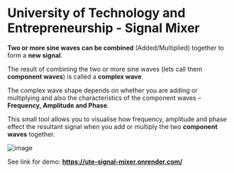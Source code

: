 # University of Technology and Entrepreneurship - Signal Mixer

**Two or more sine waves can be combined** (Added/Multiplied) together to form a **new signal**. 

The result of combining the two or more sine waves (lets call them **component waves**) is called a **complex wave**.

The complex wave shape depends on whether you are adding or multiplying and also the characteristics of the component waves – **Frequency, Amplitude and Phase**.

This small tool allows you to visualise how frequency, amplitude and phase effect the resultant signal when you add or multiply the two **component waves** together.

![image](https://github.com/user-attachments/assets/78b93141-539b-4fc6-9c8b-dea17e14b06c)

See link for demo:  **https://ute-signal-mixer.onrender.com/**




